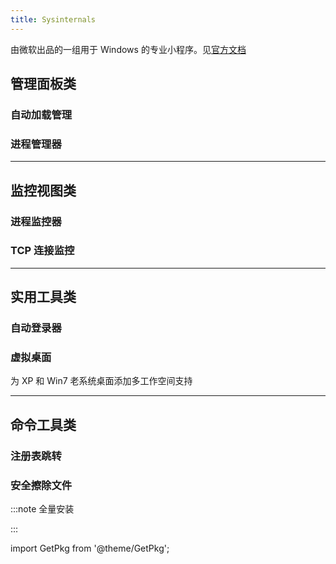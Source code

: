 ```yaml
---
title: Sysinternals
---
```


由微软出品的一组用于 Windows 的专业小程序。见[官方文档](https://docs.microsoft.com/zh-cn/sysinternals/)

## 管理面板类

### 自动加载管理

<GetPkg choco="autoruns" />

### 进程管理器

<GetPkg choco="procexp" />

---

## 监控视图类

### 进程监控器

<GetPkg choco="procmon" />

### TCP 连接监控

<GetPkg choco="tcpview" />

---

## 实用工具类

### 自动登录器

<GetPkg choco="autologon" />

### 虚拟桌面

为 XP 和 Win7 老系统桌面添加多工作空间支持

<GetPkg choco="desktops" />

---

## 命令工具类

### 注册表跳转

<GetPkg choco="regjump" />

### 安全擦除文件

<GetPkg choco="sdelete" />

:::note 全量安装

<GetPkg name="sysinternals" winget choco scoop />

:::

import GetPkg from '@theme/GetPkg';

